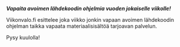 <!--
Title: About
-->
***Vapaita avoimen lähdekoodin ohjelmia vuoden jokaiselle viikolle!***

Viikonvalo.fi esittelee joka viikko jonkin vapaan avoimen lähdekoodin ohjelman taikka vapaata materiaalisisältöä tarjoavan palvelun.

Pysy kuulolla!